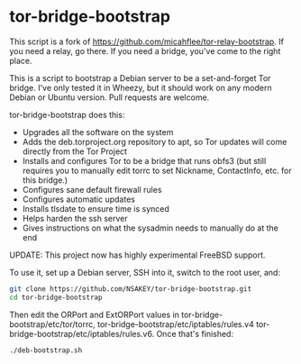 tor-bridge-bootstrap
===================

This script is a fork of https://github.com/micahflee/tor-relay-bootstrap. If you need a relay, go there. If you need a bridge, you've come to the right place.

This is a script to bootstrap a Debian server to be a set-and-forget Tor bridge. I've only tested it in Wheezy, but it should work on any modern Debian or Ubuntu version. Pull requests are welcome.

tor-bridge-bootstrap does this:

* Upgrades all the software on the system
* Adds the deb.torproject.org repository to apt, so Tor updates will come directly from the Tor Project
* Installs and configures Tor to be a bridge that runs obfs3 (but still requires you to manually edit torrc to set Nickname, ContactInfo, etc. for this bridge.)
* Configures sane default firewall rules
* Configures automatic updates
* Installs tlsdate to ensure time is synced
* Helps harden the ssh server
* Gives instructions on what the sysadmin needs to manually do at the end

UPDATE: This project now has highly experimental FreeBSD support.

To use it, set up a Debian server, SSH into it, switch to the root user, and:

```sh
git clone https://github.com/NSAKEY/tor-bridge-bootstrap.git
cd tor-bridge-bootstrap
```

Then edit the ORPort and ExtORPort values in tor-bridge-bootstrap/etc/tor/torrc, tor-bridge-bootstrap/etc/iptables/rules.v4 tor-bridge-bootstrap/etc/iptables/rules.v6. Once that's finished:

```sh
./deb-bootstrap.sh
```
